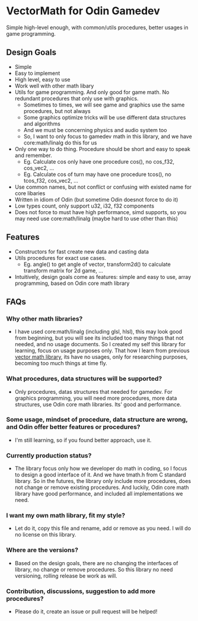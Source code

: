 # VectorMath for Odin Gamedev
Simple high-level enough, with common/utils procedures, better usages in game programming.


## Design Goals
- Simple
- Easy to implement
- High level, easy to use
- Work well with other math libary
- Utils for game programming. And only good for game math. No redundant procedures that only use with graphics.
    - Sometimes to times, we will see game and graphics use the same procedures, but not always
    - Some graphics optimize tricks will be use different data structures and algorithms
    - And we must be concerning physics and audio system too
    - So, I want to only focus to gamedev math in this library, and we have core:math/linalg do this for us
- Only one way to do thing. Procedure should be short and easy to speak and remember.
    - Eg. Calculate cos only have one procedure cos(), no cos_f32, cos_vec2, ...
    - Eg. Calculate cos of turn may have one procedure tcos(), no tcos_f32, cos_vec2, ...
- Use common names, but not conflict or confusing with existed name for core libaries
- Written in idiom of Odin (but sometime Odin doesnot force to do it)
- Low types count, only support u32, i32, f32 components
- Does not force to must have high performance, simd supports, so you may need use core:math/linalg (maybe hard to use other than this)


## Features
- Constructors for fast create new data and casting data
- Utils procedures for exact use cases. 
    - Eg. angle() to get angle of vector, transform2d() to calculate transform matrix for 2d game, ...
- Intuitively, design goals come as features: simple and easy to use, array programming, based on Odin core math library


## FAQs

### Why other math libraries?
- I have used core:math/linalg (including glsl, hlsl), this may look good from beginning, but you will see its included too many things that not needed, and no usage documents. So I created my self this library for learning, focus on usage purposes only. That how I learn from previous [vector math library](https://github.com/maihd/vectormath.git), its have no usages, only for researching purposes, becoming too much things at time fly.

### What procedures, data structures will be supported?
- Only procedures, datas structures that needed for gamedev. For graphics programming, you will need more procedures, more data structures, use Odin core math libraries. Its' good and performance.

### Some usage, mindset of procedure, data structure are wrong, and Odin offer better features or procedures?
- I'm still learning, so if you found better approach, use it. 

### Currently production status?
- The library focus only how we developer do math in coding, so I focus to design a good interface of it. And we have tmath.h from C standard library. So in the futures, the library only include more procedures, does not change or remove existing procedures. And luckily, Odin core math library have good performance, and included all implementations we need.

### I want my own math library, fit my style?
- Let do it, copy this file and rename, add or remove as you need. I will do no license on this library.

### Where are the versions?
- Based on the design goals, there are no changing the interfaces of library, no change or remove procedures. So this library no need versioning, rolling release be work as will.

### Contribution, discussions, suggestion to add more procedures?
- Please do it, create an issue or pull request will be helped!